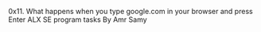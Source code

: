 0x11. What happens when you type google.com in your browser and press Enter ALX SE program tasks By Amr Samy
